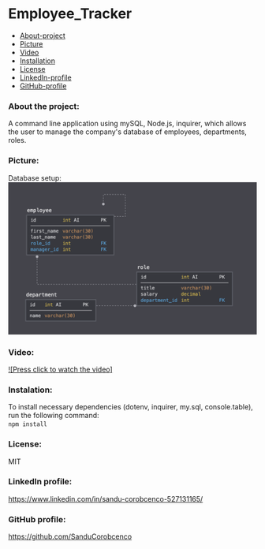 # Employee_Tracker


* [About-project](#Description)
* [Picture](#Picture)
* [Video](#Video)
* [Installation](#Installation)
* [License](#License)
* [LinkedIn-profile](#LinkedIn-profile)
* [GitHub-profile](#GitHub-profile)



### About the project:
A command line application using mySQL, Node.js, inquirer, which allows the user to manage the company's database of employees, departments, roles.

### Picture:
Database setup: 
![Picture](./img/schema.png) 

### Video:
[![Press click to watch the video]](https://drive.google.com/file/d/1BH1sl61-HhMJ5mRbCfJ762CNxRLFEHhH/view)

### Instalation:
To install necessary dependencies (dotenv, inquirer, my.sql, console.table), run the following command: <br>
`
npm install
` 

### License:
MIT

### LinkedIn profile:
https://www.linkedin.com/in/sandu-corobcenco-527131165/

### GitHub profile:
https://github.com/SanduCorobcenco
